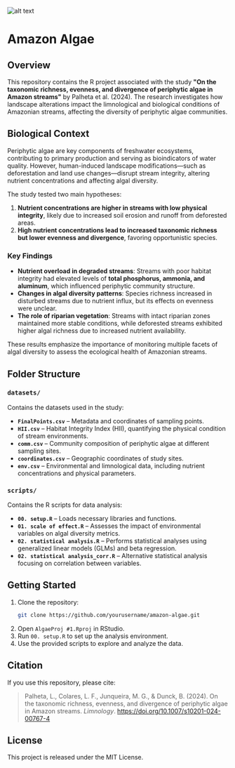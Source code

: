 ![alt text](https://i.imgur.com/XQQHF17.png)
# Amazon Algae  

## Overview  

This repository contains the R project associated with the study **"On the taxonomic richness, evenness, and divergence of periphytic algae in Amazon streams"** by Palheta et al. (2024). The research investigates how landscape alterations impact the limnological and biological conditions of Amazonian streams, affecting the diversity of periphytic algae communities.  

## Biological Context  

Periphytic algae are key components of freshwater ecosystems, contributing to primary production and serving as bioindicators of water quality. However, human-induced landscape modifications—such as deforestation and land use changes—disrupt stream integrity, altering nutrient concentrations and affecting algal diversity.  

The study tested two main hypotheses:  
1. **Nutrient concentrations are higher in streams with low physical integrity**, likely due to increased soil erosion and runoff from deforested areas.  
2. **High nutrient concentrations lead to increased taxonomic richness but lower evenness and divergence**, favoring opportunistic species.  

### Key Findings  
- **Nutrient overload in degraded streams**: Streams with poor habitat integrity had elevated levels of **total phosphorus, ammonia, and aluminum**, which influenced periphytic community structure.  
- **Changes in algal diversity patterns**: Species richness increased in disturbed streams due to nutrient influx, but its effects on evenness were unclear.  
- **The role of riparian vegetation**: Streams with intact riparian zones maintained more stable conditions, while deforested streams exhibited higher algal richness due to increased nutrient availability.  

These results emphasize the importance of monitoring multiple facets of algal diversity to assess the ecological health of Amazonian streams.  

## Folder Structure  

### `datasets/`  

Contains the datasets used in the study:  

- **`FinalPoints.csv`** – Metadata and coordinates of sampling points.  
- **`HII.csv`** – Habitat Integrity Index (HII), quantifying the physical condition of stream environments.  
- **`comm.csv`** – Community composition of periphytic algae at different sampling sites.  
- **`coordinates.csv`** – Geographic coordinates of study sites.  
- **`env.csv`** – Environmental and limnological data, including nutrient concentrations and physical parameters.  

### `scripts/`  

Contains the R scripts for data analysis:  

- **`00. setup.R`** – Loads necessary libraries and functions.  
- **`01. scale of effect.R`** – Assesses the impact of environmental variables on algal diversity metrics.  
- **`02. statistical analysis.R`** – Performs statistical analyses using generalized linear models (GLMs) and beta regression.  
- **`02. statistical analysis_corr.R`** – Alternative statistical analysis focusing on correlation between variables.  

## Getting Started  

1. Clone the repository:  
   ```bash  
   git clone https://github.com/yourusername/amazon-algae.git  
   ```  
2. Open `AlgaeProj #1.Rproj` in RStudio.  
3. Run `00. setup.R` to set up the analysis environment.  
4. Use the provided scripts to explore and analyze the data.  

## Citation  

If you use this repository, please cite:  

> Palheta, L., Colares, L. F., Junqueira, M. G., & Dunck, B. (2024). On the taxonomic richness, evenness, and divergence of periphytic algae in Amazon streams. *Limnology*. https://doi.org/10.1007/s10201-024-00767-4  

## License  

This project is released under the MIT License. 
